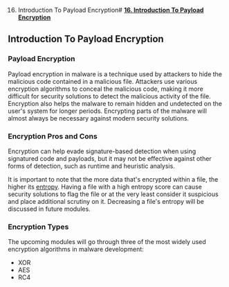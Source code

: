 16. Introduction To Payload Encryption# [**16. Introduction To Payload Encryption**](https://maldevacademy.com/modules/16)

## **Introduction To Payload Encryption**

### **Payload Encryption**

Payload encryption in malware is a technique used by attackers to hide the malicious code contained in a malicious file. Attackers use various encryption algorithms to conceal the malicious code, making it more difficult for security solutions to detect the malicious activity of the file. Encryption also helps the malware to remain hidden and undetected on the user's system for longer periods. Encrypting parts of the malware will almost always be necessary against modern security solutions.

### **Encryption Pros and Cons**

Encryption can help evade signature-based detection when using signatured code and payloads, but it may not be effective against other forms of detection, such as runtime and heuristic analysis.

It is important to note that the more data that's encrypted within a file, the higher its [entropy](https://practicalsecurityanalytics.com/file-entropy/). Having a file with a high entropy score can cause security solutions to flag the file or at the very least consider it suspicious and place additional scrutiny on it. Decreasing a file's entropy will be discussed in future modules.

### **Encryption Types**

The upcoming modules will go through three of the most widely used encryption algorithms in malware development:

* XOR
* AES
* RC4
